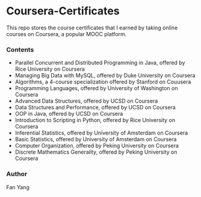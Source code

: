 # Coursera-Certificates

This repo stores the course certificates that I earned by taking online courses on Coursera, a popular MOOC platform.

### Contents

* Parallel Concurrent and Distributed Programming in Java, offered by Rice University on Coursera
* Managing Big Data with MySQL, offered by Duke University on Coursera
* Algorithms, a 4-course specialization offered by Stanford on Couusera
* Programming Languages, offered by University of Washington on Coursera
* Advanced Data Structures, offered by UCSD on Coursera
* Data Structures and Performance, offered by UCSD on Coursera
* OOP in Java, offered by UCSD on Coursera
* Introduction to Scripting in Python, offered by Rice University on Coursera
* Inferential Statistics, offered by University of Amsterdam on Coursera
* Basic Statistics, offered by University of Amsterdam on Coursera
* Computer Organization, offered by Peking University on Coursera
* Discrete Mathematics Generality, offered by Peking University on Coursera

### Author
Fan Yang
